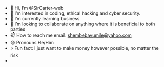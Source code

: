 - 👋 Hi, I’m @SirCarter-web
- 👀 I’m interested in coding, ethical hacking and cyber security.
- 🌱 I’m currently learning business
- 💞️ I’m looking to collaborate on anything where it is beneficial to both parties 
- 📫 How to reach me email: shembebavumile@yahoo.com
- 😄 Pronouns He/Him
- ⚡ Fun fact: I just want to make money however possible, no matter the risk
- 

<!---
SirCarter-web/SirCarter-web is a ✨ special ✨ repository because its `README.md` (this file) appears on your GitHub profile.
You can click the Preview link to take a look at your changes.
--->
